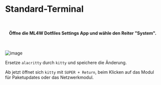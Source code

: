 # Standard-Terminal

<div align="center" class="tip custom-block" style="padding-top: 20px; padding-bottom: 20px;">

**Öffne die ML4W Dotfiles Settings App und wähle den Reiter "System".**

</div>

![image](/terminal.png)

Ersetze `alacritty` durch `kitty` und speichere die Änderung.

Ab jetzt öffnet sich `kitty` mit `SUPER + Return`, beim Klicken auf das Modul für Paketupdates oder das Netzwerkmodul.

